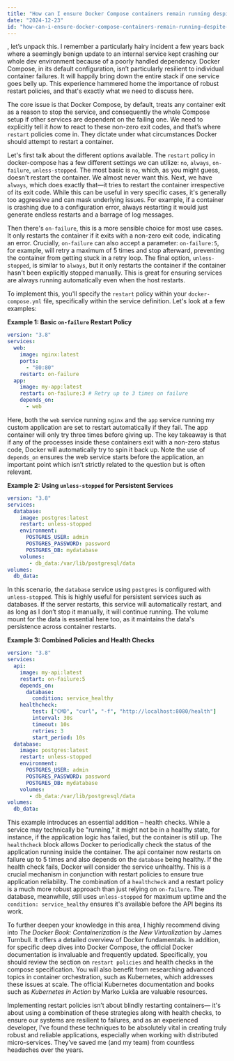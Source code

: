 ```yaml
---
title: "How can I ensure Docker Compose containers remain running despite command failures?"
date: "2024-12-23"
id: "how-can-i-ensure-docker-compose-containers-remain-running-despite-command-failures"
---
```


, let’s unpack this. I remember a particularly hairy incident a few years back where a seemingly benign update to an internal service kept crashing our whole dev environment because of a poorly handled dependency. Docker Compose, in its default configuration, isn’t particularly resilient to individual container failures. It will happily bring down the entire stack if one service goes belly up. This experience hammered home the importance of robust restart policies, and that's exactly what we need to discuss here.

The core issue is that Docker Compose, by default, treats any container exit as a reason to stop the service, and consequently the whole Compose setup if other services are dependent on the failing one. We need to explicitly tell it *how* to react to these non-zero exit codes, and that’s where `restart` policies come in. They dictate under what circumstances Docker should attempt to restart a container.

Let's first talk about the different options available. The `restart` policy in docker-compose has a few different settings we can utilize: `no`, `always`, `on-failure`, `unless-stopped`. The most basic is `no`, which, as you might guess, doesn't restart the container. We almost never want this. Next, we have `always`, which does exactly that—it tries to restart the container irrespective of its exit code. While this can be useful in very specific cases, it's generally too aggressive and can mask underlying issues. For example, if a container is crashing due to a configuration error, always restarting it would just generate endless restarts and a barrage of log messages.

Then there's `on-failure`, this is a more sensible choice for most use cases. It only restarts the container if it exits with a non-zero exit code, indicating an error. Crucially, `on-failure` can also accept a parameter: `on-failure:5`, for example, will retry a maximum of 5 times and stop afterward, preventing the container from getting stuck in a retry loop. The final option, `unless-stopped`, is similar to `always`, but it only restarts the container if the container hasn't been explicitly stopped manually. This is great for ensuring services are always running automatically even when the host restarts.

To implement this, you'll specify the `restart` policy within your `docker-compose.yml` file, specifically within the service definition. Let's look at a few examples:

**Example 1: Basic `on-failure` Restart Policy**

```yaml
version: "3.8"
services:
  web:
    image: nginx:latest
    ports:
      - "80:80"
    restart: on-failure
  app:
    image: my-app:latest
    restart: on-failure:3 # Retry up to 3 times on failure
    depends_on:
      - web
```

Here, both the `web` service running `nginx` and the `app` service running my custom application are set to restart automatically if they fail. The app container will only try three times before giving up. The key takeaway is that if any of the processes inside these containers exit with a non-zero status code, Docker will automatically try to spin it back up. Note the use of `depends_on` ensures the web service starts before the application, an important point which isn’t strictly related to the question but is often relevant.

**Example 2: Using `unless-stopped` for Persistent Services**

```yaml
version: "3.8"
services:
  database:
    image: postgres:latest
    restart: unless-stopped
    environment:
      POSTGRES_USER: admin
      POSTGRES_PASSWORD: password
      POSTGRES_DB: mydatabase
    volumes:
       - db_data:/var/lib/postgresql/data
volumes:
  db_data:
```

In this scenario, the `database` service using `postgres` is configured with `unless-stopped`. This is highly useful for persistent services such as databases. If the server restarts, this service will automatically restart, and as long as I don’t stop it manually, it will continue running. The volume mount for the data is essential here too, as it maintains the data's persistence across container restarts.

**Example 3: Combined Policies and Health Checks**

```yaml
version: "3.8"
services:
  api:
    image: my-api:latest
    restart: on-failure:5
    depends_on:
      database:
        condition: service_healthy
    healthcheck:
        test: ["CMD", "curl", "-f", "http://localhost:8080/health"]
        interval: 30s
        timeout: 10s
        retries: 3
        start_period: 10s
  database:
    image: postgres:latest
    restart: unless-stopped
    environment:
      POSTGRES_USER: admin
      POSTGRES_PASSWORD: password
      POSTGRES_DB: mydatabase
    volumes:
       - db_data:/var/lib/postgresql/data
volumes:
  db_data:
```

This example introduces an essential addition – health checks. While a service may technically be "running," it might not be in a healthy state, for instance, if the application logic has failed, but the container is still up. The `healthcheck` block allows Docker to periodically check the status of the application running inside the container. The api container now restarts on failure up to 5 times and also depends on the `database` being healthy. If the health check fails, Docker will consider the service unhealthy. This is a crucial mechanism in conjunction with restart policies to ensure true application reliability. The combination of a `healthcheck` and a restart policy is a much more robust approach than just relying on `on-failure`. The database, meanwhile, still uses `unless-stopped` for maximum uptime and the `condition: service_healthy` ensures it's available before the API begins its work.

To further deepen your knowledge in this area, I highly recommend diving into *The Docker Book: Containerization is the New Virtualization* by James Turnbull. It offers a detailed overview of Docker fundamentals. In addition, for specific deep dives into Docker Compose, the official Docker documentation is invaluable and frequently updated. Specifically, you should review the section on `restart policies` and health checks in the compose specification. You will also benefit from researching advanced topics in container orchestration, such as Kubernetes, which addresses these issues at scale. The official Kubernetes documentation and books such as *Kubernetes in Action* by Marko Lukša are valuable resources.

Implementing restart policies isn’t about blindly restarting containers— it's about using a combination of these strategies along with health checks, to ensure our systems are resilient to failures, and as an experienced developer, I've found these techniques to be absolutely vital in creating truly robust and reliable applications, especially when working with distributed micro-services. They’ve saved me (and my team) from countless headaches over the years.
